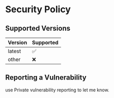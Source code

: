 # Security Policy

## Supported Versions


| Version | Supported          |
| ------- | ------------------ |
| latest   | :white_check_mark: |
| other   | :x:                |

## Reporting a Vulnerability

use Private vulnerability reporting to let me know.